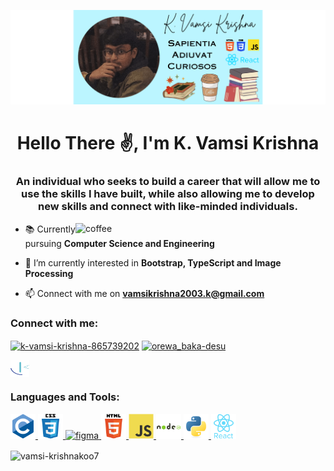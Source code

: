 ![logo](https://github.com/vamsi-krishnakOO7/vamsi-krishnakOO7/blob/main/Git_Banner_KVK.png)
<h1 align="center">Hello There ✌, I'm K. Vamsi Krishna</h1>
<h3 align="center">An individual who seeks to build a career that will allow me to use the skills I have built, while also allowing me to develop new skills and connect with like-minded individuals.</h3>

<img align="right" alt="coffee" width="400" src="https://cdn.dribbble.com/users/698857/screenshots/2956148/final-animation.gif">

- 📚 Currently pursuing **Computer Science and Engineering**

- 🌱 I’m currently interested in **Bootstrap, TypeScript and Image Processing**

- 📫 Connect with me on **vamsikrishna2003.k@gmail.com**

<h3 align="left">Connect with me:</h3>
<p align="left">
<a href="https://linkedin.com/in/k-vamsi-krishna-865739202" target="blank"><img align="center" src="https://raw.githubusercontent.com/rahuldkjain/github-profile-readme-generator/master/src/images/icons/Social/linked-in-alt.svg" alt="k-vamsi-krishna-865739202" height="30" width="40" /></a>
<a href="https://codepen.io/orewa_baka-desu" target="blank"><img align="center" src="https://raw.githubusercontent.com/rahuldkjain/github-profile-readme-generator/master/src/images/icons/Social/codepen.svg" alt="orewa_baka-desu" height="30" width="40" /></a>
</p>
<a href="https://codepen.io/orewa_baka-desu" target="blank"><img align="center" src="https://github.com/vamsi-krishnakOO7/vamsi-krishnakOO7/blob/main/frontend-mentor-logo.svg" alt="orewa_baka-desu" height="27" width="30" /></a>
</p>

<h3 align="left">Languages and Tools:</h3>
<p align="left"> <a href="https://www.cprogramming.com/" target="_blank" rel="noreferrer"> <img src="https://raw.githubusercontent.com/devicons/devicon/master/icons/c/c-original.svg" alt="c" width="40" height="40"/> </a> <a href="https://www.w3schools.com/css/" target="_blank" rel="noreferrer"> <img src="https://raw.githubusercontent.com/devicons/devicon/master/icons/css3/css3-original-wordmark.svg" alt="css3" width="40" height="40"/> </a> <a href="https://www.figma.com/" target="_blank" rel="noreferrer"> <img src="https://www.vectorlogo.zone/logos/figma/figma-icon.svg" alt="figma" width="40" height="40"/> </a> <a href="https://www.w3.org/html/" target="_blank" rel="noreferrer"> <img src="https://raw.githubusercontent.com/devicons/devicon/master/icons/html5/html5-original-wordmark.svg" alt="html5" width="40" height="40"/> </a> <a href="https://developer.mozilla.org/en-US/docs/Web/JavaScript" target="_blank" rel="noreferrer"> <img src="https://raw.githubusercontent.com/devicons/devicon/master/icons/javascript/javascript-original.svg" alt="javascript" width="40" height="40"/> </a> <a href="https://nodejs.org" target="_blank" rel="noreferrer"> <img src="https://raw.githubusercontent.com/devicons/devicon/master/icons/nodejs/nodejs-original-wordmark.svg" alt="nodejs" width="40" height="40"/> </a> <a href="https://www.python.org" target="_blank" rel="noreferrer"> <img src="https://raw.githubusercontent.com/devicons/devicon/master/icons/python/python-original.svg" alt="python" width="40" height="40"/> </a> <a href="https://reactjs.org/" target="_blank" rel="noreferrer"> <img src="https://raw.githubusercontent.com/devicons/devicon/master/icons/react/react-original-wordmark.svg" alt="react" width="40" height="40"/> </a> </p>

<p><img align="center" src="https://github-readme-stats.vercel.app/api/top-langs?username=vamsi-krishnakoo7&show_icons=true&locale=en&layout=compact" alt="vamsi-krishnakoo7" /></p>

